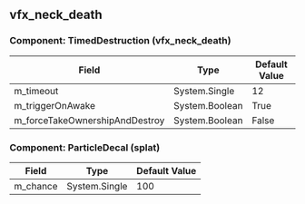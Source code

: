## vfx_neck_death

### Component: TimedDestruction (vfx_neck_death)

|Field|Type|Default Value|
|---|---|---|
|m_timeout|System.Single|12|
|m_triggerOnAwake|System.Boolean|True|
|m_forceTakeOwnershipAndDestroy|System.Boolean|False|

### Component: ParticleDecal (splat)

|Field|Type|Default Value|
|---|---|---|
|m_chance|System.Single|100|

